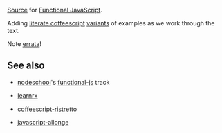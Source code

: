 [Source](source) for [Functional JavaScript](http://www.functionaljavascript.com).

Adding [literate coffeescript](http://coffeescript.org/#literate) [variants](coffee) of examples as we work through the text.

Note [errata](http://www.oreilly.com/catalog/errata.csp?isbn=0636920028857)!


## See also

* [nodeschool](http://nodeschool.io)'s [functional-js](https://github.com/joyrexus/nodeschool/tree/master/functional-js) track

* [learnrx](http://reactive-extensions.github.io/learnrx/)

* [coffeescript-ristretto](https://leanpub.com/coffeescript-ristretto/read)

* [javascript-allonge](https://github.com/raganwald/javascript-allonge)

